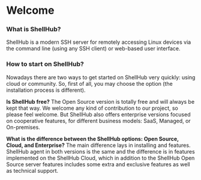 # Welcome

### What is ShellHub?
ShellHub is a modern SSH server for remotely accessing Linux devices via the command line (using any SSH client) or web-based user interface. 

### How to start on ShellHub?
Nowadays there are two ways to get started on ShellHub very quickly: using cloud or community.
So, first of all, you may choose the option (the installation process is different).


**Is ShellHub free?**
The Open Source version is totally free and will always be kept that way. We welcome any kind of contribution to our project, so please feel welcome. But ShellHub also offers enterprise versions focused on cooperative features, for different business models: SaaS, Managed, or On-premises.  

**What is the difference between the ShellHub options: Open Source, Cloud, and Enterprise?**
The main difference lays in installing and features.
ShellHub agent in both versions is the same and the difference is in features implemented on the ShellHub Cloud, which in addition to the ShellHub Open Source server features includes some extra and exclusive features as well as technical support.


